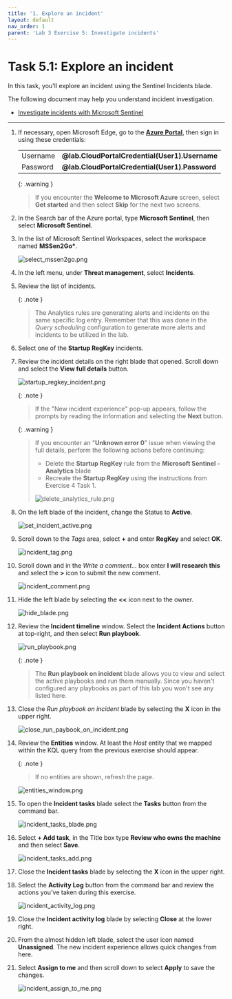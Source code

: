 ```yaml
---
title: '1. Explore an incident'
layout: default
nav_order: 1
parent: 'Lab 3 Exercise 5: Investigate incidents'
---
```


# Task 5.1: Explore an incident

In this task, you'll explore an incident using the Sentinel Incidents blade.

The following document may help you understand incident investigation.

- [Investigate incidents with Microsoft Sentinel](https://learn.microsoft.com/en-us/azure/sentinel/investigate-cases)

---

1.  If necessary, open Microsoft Edge, go to the **[Azure Portal](https://portal.azure.com)**, then sign in using these credentials:

    | | |
    |:--|:--|
    | Username | **@lab.CloudPortalCredential(User1).Username** |
    | Password | **@lab.CloudPortalCredential(User1).Password** |

    {: .warning }
    > If you encounter the **Welcome to Microsoft Azure** screen, select **Get started** and then select **Skip** for the next two screens.

1.  In the Search bar of the Azure portal, type **Microsoft Sentinel**, then select **Microsoft Sentinel**.

1.  In the list of Microsoft Sentinel Workspaces, select the workspace named **MSSen2Go\***.

    ![select_mssen2go.png](../media/select_mssen2go.png)

1.  In the left menu, under **Threat management**, select **Incidents**.

1.  Review the list of incidents.

    {: .note }
    > The Analytics rules are generating alerts and incidents on the same specific log entry. Remember that this was done in the *Query scheduling* configuration to generate more alerts and incidents to be utilized in the lab.
  
1.  Select one of the **Startup RegKey** incidents.

1.  Review the incident details on the right blade that opened. Scroll down and select the **View full details** button.

    ![startup_regkey_incident.png](../media/startup_regkey_incident.png)

    {: .note }
    > If the "New incident experience" pop-up appears, follow the prompts by reading the information and selecting the **Next** button.
    
    {: .warning }
    > If you encounter an "**Unknown error 0**" issue when viewing the full details, perform the following actions before continuing:
    >- Delete the **Startup RegKey** rule from the **Microsoft Sentinel - Analytics** blade 
    >- Recreate the **Startup RegKey** using the instructions from Exercise 4 Task 1.
    >
    >![delete_analytics_rule.png](../media/delete_analytics_rule.png)

1.  On the left blade of the incident, change the Status to **Active**.

    ![set_incident_active.png](../media/set_incident_active.png)

1.  Scroll down to the *Tags* area, select **+** and enter **RegKey** and select **OK**.

    ![incident_tag.png](../media/incident_tag.png)

1.  Scroll down and in the *Write a comment...* box enter **I will research this** and select the **>** icon to submit the new comment.

    ![incident_comment.png](../media/incident_comment.png)

1.  Hide the left blade by selecting the **<<** icon next to the owner.

    ![hide_blade.png](../media/hide_blade.png)

1.  Review the **Incident timeline** window. Select the **Incident Actions** button at top-right, and then select **Run playbook**. 

    ![run_playbook.png](../media/run_playbook.png)

    {: .note }
    > The **Run playbook on incident** blade allows you to view and select the active playbooks and run them manually. Since you haven't configured any playbooks as part of this lab you won't see any listed here.

1.  Close the *Run playbook on incident* blade by selecting the **X** icon in the upper right.

    ![close_run_paybook_on_incident.png](../media/close_run_paybook_on_incident.png)

1.  Review the **Entities** window. At least the *Host* entity that we mapped within the KQL query from the previous exercise should appear. 

    {: .note }
    > If no entities are shown, refresh the page.

    ![entities_window.png](../media/entities_window.png)

1.  To open the **Incident tasks** blade select the **Tasks** button from the command bar.

    ![incident_tasks_blade.png](../media/incident_tasks_blade.png)

1.  Select **+ Add task**, in the Title box type **Review who owns the machine** and then select **Save**.

    ![incident_tasks_add.png](../media/incident_tasks_add.png)

1.  Close the **Incident tasks** blade by selecting the **X** icon in the upper right.

1.  Select the **Activity Log** button from the command bar and review the actions you've taken during this exercise.

    ![incident_activity_log.png](../media/incident_activity_log.png)

1.  Close the **Incident activity log** blade by selecting **Close** at the lower right.

1.  From the almost hidden left blade, select the user icon named **Unassigned**. The new incident experience allows quick changes from here.

1.  Select **Assign to me** and then scroll down to select **Apply** to save the changes.

    ![incident_assign_to_me.png](../media/incident_assign_to_me.png)
